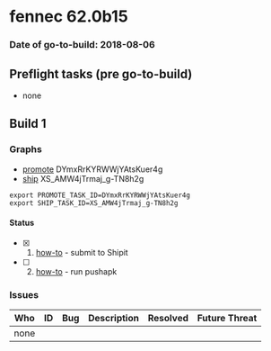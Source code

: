 # fennec 62.0b15

### Date of go-to-build: 2018-08-06

## Preflight tasks (pre go-to-build)
- none

## Build 1  

### Graphs
* [promote](https://tools.taskcluster.net/push-inspector/#/DYmxRrKYRWWjYAtsKuer4g) DYmxRrKYRWWjYAtsKuer4g
* [ship](https://tools.taskcluster.net/push-inspector/#/XS_AMW4jTrmaj_g-TN8h2g) XS_AMW4jTrmaj_g-TN8h2g
```
export PROMOTE_TASK_ID=DYmxRrKYRWWjYAtsKuer4g
export SHIP_TASK_ID=XS_AMW4jTrmaj_g-TN8h2g
```


#### Status
- [x] 1.  [how-to](https://wiki.mozilla.org/Release:Release_Automation_on_Mercurial:Starting_a_Release#Submit_to_Ship_It)  - submit to Shipit
- [ ] 2.  [how-to](https://github.com/mozilla-releng/releasewarrior-2.0/blob/master/docs/release-promotion/mobile/howto.md)  - run pushapk

### Issues
| Who                 | ID               | Bug                                                                 | Description                | Resolved                | Future Threat                |
| ------------------- | ---------------- | ------------------------------------------------------------------- | -------------------------- | ----------------------- | ---------------------------- |
| none | | | | | |

